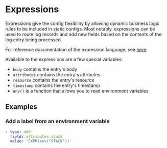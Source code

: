 # Expressions

Expressions give the config flexibility by allowing dynamic business logic rules to be included in static configs.
Most notably, expressions can be used to route log records and add new fields based on the contents of the log entry
being processed.

For reference documentation of the expression language, see [here](https://github.com/antonmedv/expr/blob/master/docs/Language-Definition.md).

Available to the expressions are a few special variables:
- `body` contains the entry's body
- `attributes` contains the entry's attributes
- `resource` contains the entry's resource
- `timestamp` contains the entry's timestamp
- `env()` is a function that allows you to read environment variables

## Examples

### Add a label from an environment variable

```yaml
- type: add
  field: attributes.stack
  value: 'EXPR(env("STACK"))'
```
